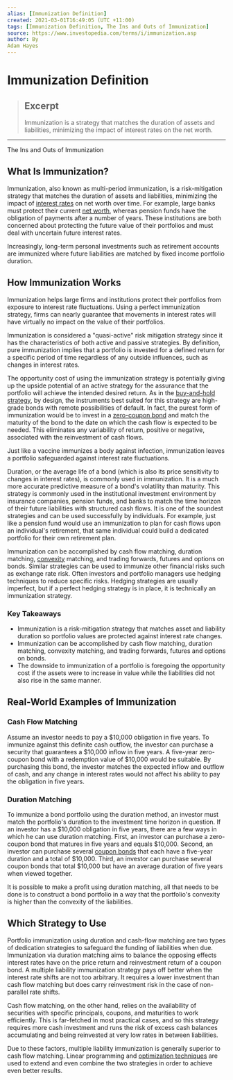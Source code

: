 ```yaml
---
alias: [Immunization Definition]
created: 2021-03-01T16:49:05 (UTC +11:00)
tags: [Immunization Definition, The Ins and Outs of Immunization]
source: https://www.investopedia.com/terms/i/immunization.asp
author: By
Adam Hayes
---
```


# Immunization Definition

> ## Excerpt
> Immunization is a strategy that matches the duration of assets and liabilities, minimizing the impact of interest rates on the net worth.

---

The Ins and Outs of Immunization
## What Is Immunization?

Immunization, also known as multi-period immunization, is a risk-mitigation strategy that matches the duration of assets and liabilities, minimizing the impact of [interest rates](https://www.investopedia.com/terms/i/interestrate.asp) on net worth over time. For example, large banks must protect their current [net worth](https://www.investopedia.com/terms/n/networth.asp), whereas pension funds have the obligation of payments after a number of years. These institutions are both concerned about protecting the future value of their portfolios and must deal with uncertain future interest rates.

Increasingly, long-term personal investments such as retirement accounts are immunized where future liabilities are matched by fixed income portfolio duration.

## How Immunization Works

Immunization helps large firms and institutions protect their portfolios from exposure to interest rate fluctuations. Using a perfect immunization strategy, firms can nearly guarantee that movements in interest rates will have virtually no impact on the value of their portfolios.

Immunization is considered a "quasi-active" risk mitigation strategy since it has the characteristics of both active and passive strategies. By definition, pure immunization implies that a portfolio is invested for a defined return for a specific period of time regardless of any outside influences, such as changes in interest rates.

The opportunity cost of using the immunization strategy is potentially giving up the upside potential of an active strategy for the assurance that the portfolio will achieve the intended desired return. As in the [buy-and-hold strategy](https://www.investopedia.com/terms/b/buyandhold.asp), by design, the instruments best suited for this strategy are high-grade bonds with remote possibilities of default. In fact, the purest form of immunization would be to invest in a [zero-coupon bond](https://www.investopedia.com/terms/z/zero-couponbond.asp) and match the maturity of the bond to the date on which the cash flow is expected to be needed. This eliminates any variability of return, positive or negative, associated with the reinvestment of cash flows.

Just like a vaccine immunizes a body against infection, immunization leaves a portfolio safeguarded against interest rate fluctuations.

Duration, or the average life of a bond (which is also its price sensitivity to changes in interest rates), is commonly used in immunization. It is a much more accurate predictive measure of a bond's volatility than maturity. This strategy is commonly used in the institutional investment environment by insurance companies, pension funds, and banks to match the time horizon of their future liabilities with structured cash flows. It is one of the soundest strategies and can be used successfully by individuals. For example, just like a pension fund would use an immunization to plan for cash flows upon an individual's retirement, that same individual could build a dedicated portfolio for their own retirement plan.

Immunization can be accomplished by cash flow matching, duration matching, [convexity](https://www.investopedia.com/terms/c/convexity.asp) matching, and trading forwards, futures and options on bonds. Similar strategies can be used to immunize other financial risks such as exchange rate risk. Often investors and portfolio managers use hedging techniques to reduce specific risks. Hedging strategies are usually imperfect, but if a perfect hedging strategy is in place, it is technically an immunization strategy.

### Key Takeaways

-   Immunization is a risk-mitigation strategy that matches asset and liability duration so portfolio values are protected against interest rate changes.
-   Immunization can be accomplished by cash flow matching, duration matching, convexity matching, and trading forwards, futures and options on bonds.
-   The downside to immunization of a portfolio is foregoing the opportunity cost if the assets were to increase in value while the liabilities did not also rise in the same manner.

## Real-World Examples of Immunization

### Cash Flow Matching

Assume an investor needs to pay a $10,000 obligation in five years. To immunize against this definite cash outflow, the investor can purchase a security that guarantees a $10,000 inflow in five years. A five-year zero-coupon bond with a redemption value of $10,000 would be suitable. By purchasing this bond, the investor matches the expected inflow and outflow of cash, and any change in interest rates would not affect his ability to pay the obligation in five years.

### Duration Matching

To immunize a bond portfolio using the duration method, an investor must match the portfolio's duration to the investment time horizon in question. If an investor has a $10,000 obligation in five years, there are a few ways in which he can use duration matching. First, an investor can purchase a zero-coupon bond that matures in five years and equals $10,000. Second, an investor can purchase several [coupon bonds](https://www.investopedia.com/terms/c/couponbond.asp) that each have a five-year duration and a total of $10,000. Third, an investor can purchase several coupon bonds that total $10,000 but have an average duration of five years when viewed together.

It is possible to make a profit using duration matching, all that needs to be done is to construct a bond portfolio in a way that the portfolio's convexity is higher than the convexity of the liabilities.

## Which Strategy to Use

Portfolio immunization using duration and cash-flow matching are two types of dedication strategies to safeguard the funding of liabilities when due. Immunization via duration matching aims to balance the opposing effects interest rates have on the price return and reinvestment return of a coupon bond. A multiple liability immunization strategy pays off better when the interest rate shifts are not too arbitrary. It requires a lower investment than cash flow matching but does carry reinvestment risk in the case of non-parallel rate shifts.

Cash flow matching, on the other hand, relies on the availability of securities with specific principals, coupons, and maturities to work efficiently. This is far-fetched in most practical cases, and so this strategy requires more cash investment and runs the risk of excess cash balances accumulating and being reinvested at very low rates in between liabilities.

Due to these factors, multiple liability immunization is generally superior to cash flow matching. Linear programming and [optimization techniques](https://www.investopedia.com/managing-wealth/achieve-optimal-asset-allocation/) are used to extend and even combine the two strategies in order to achieve even better results.
